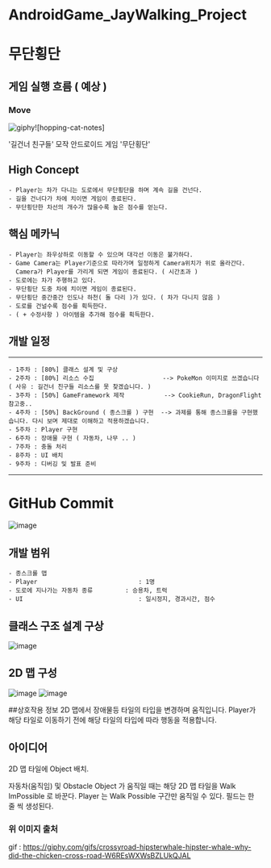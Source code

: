 # AndroidGame_JayWalking_Project

# 무단횡단 

## 게임 실행 흐름 ( 예상 )
### Move 
![giphy](https://github.com/jmjang0110/AndroidGame_JayWalking_Project/assets/90159618/ef415813-0ce4-4a13-b48d-2b3b02549c0a)![hopping-cat-notes]

 '길건너 친구들' 모작 안드로이드 게임 '무단횡단'

 ## High Concept 
    - Player는 차가 다니는 도로에서 무단횡단을 하며 계속 길을 건넌다. 
    - 길을 건너다가 차에 치이면 게임이 종료된다. 
    - 무단횡단한 차선의 개수가 많을수록 높은 점수를 얻는다.

## 핵심 메카닉 
    - Player는 좌우상하로 이동할 수 있으며 대각선 이동은 불가하다. 
    - Game Camera는 Player기준으로 따라가며 일정하게 Camera위치가 위로 올라간다.
      Camera가 Player를 가리게 되면 게임이 종료된다. ( 시간초과 )
    - 도로에는 차가 주행하고 있다.
    - 무단횡단 도중 차에 치이면 게임이 종료된다.
    - 무단횡단 중간중간 인도나 하천( 돌 다리 )가 있다. ( 차가 다니지 않음 ) 
    - 도로를 건널수록 점수를 획득한다. 
    - ( + 수정사항 ) 아이템을 추가해 점수를 획득한다. 
    
## 개발 일정 
-----------------
    - 1주차 : [80%] 클래스 설계 및 구상 
    - 2주차 : [80%] 리소스 수집                   --> PokeMon 이미지로 쓰겠습니다 ( 사유 : 길건너 친구들 리소스를 못 찾겠습니다. ) 
    - 3주차 : [50%] GameFramework 제작           --> CookieRun, DragonFlight 참고중..
    - 4주차 : [50%] BackGround ( 종스크롤 ) 구현  --> 과제를 통해 종스크롤을 구현했습니다. 다시 보며 제대로 이해하고 적용하겠습니다.
    - 5주차 : Player 구현 
    - 6주차 : 장애물 구현 ( 자동차, 나무 .. )
    - 7주차 : 충돌 처리 
    - 8주차 : UI 배치 
    - 9주차 : 디버깅 및 발표 준비 
-----------------

 # GitHub Commit 
![image](https://github.com/jmjang0110/AndroidGame_JayWalking_Project/assets/90159618/8e31bbab-7a9b-48a2-af83-5d459f589954)


## 개발 범위 
    - 종스크롤 맵 
    - Player                            : 1명 
    - 도로에 지나가는 자동차 종류         : 승용차, 트럭 
    - UI                                : 일시정지, 경과시간, 점수 


## 클래스 구조 설계 구상 
![image](https://github.com/jmjang0110/AndroidGame_JayWalking_Project/assets/90159618/bb3642e6-9341-4359-8237-989b4d6b21bb)

## 2D 맵 구성 
![image](https://github.com/jmjang0110/AndroidGame_JayWalking_Project/assets/90159618/ea1a959c-d986-4334-bbcf-76be9ace0e68)
![image](https://github.com/jmjang0110/AndroidGame_JayWalking_Project/assets/90159618/5a0a176b-784a-41ef-9315-15797ed2d175)

##상호작용 정보 
2D 맵에서 장애물등 타일의 타입을 변경하며 움직입니다.
Player가 해당 타일로 이동하기 전에 해당 타일의 타입에 따라 행동을 적용합니다.

## 아이디어
2D 맵 타일에 Object 배치.

자동차(움직임) 및 Obstacle Object 가 움직일 때는 해당 2D 맵 타일을 Walk ImPossible 로 바꾼다.
Player 는 Walk Possible 구간만 움직일 수 있다. 
필드는 한 줄 씩 생성된다.


### 위 이미지 출처
   gif : <https://giphy.com/gifs/crossyroad-hipsterwhale-hipster-whale-why-did-the-chicken-cross-road-W6REsWXWsBZLUkQJAL>
